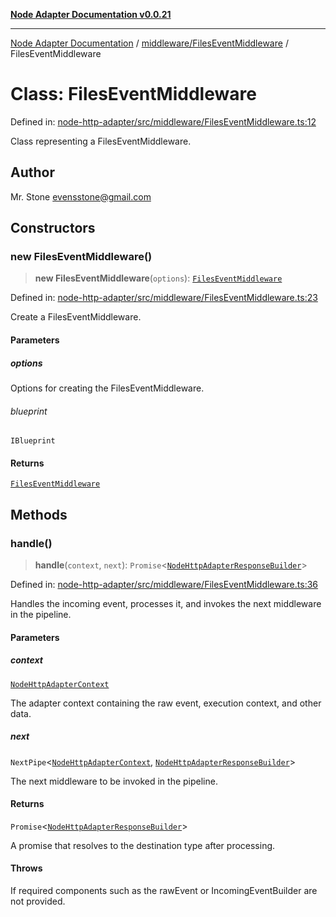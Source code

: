 [**Node Adapter Documentation v0.0.21**](../../../README.md)

***

[Node Adapter Documentation](../../../modules.md) / [middleware/FilesEventMiddleware](../README.md) / FilesEventMiddleware

# Class: FilesEventMiddleware

Defined in: [node-http-adapter/src/middleware/FilesEventMiddleware.ts:12](https://github.com/stonemjs/node-http-adapter/blob/500ec3a560895d12bcb5ee96646928549d5bf6fb/src/middleware/FilesEventMiddleware.ts#L12)

Class representing a FilesEventMiddleware.

## Author

Mr. Stone <evensstone@gmail.com>

## Constructors

### new FilesEventMiddleware()

> **new FilesEventMiddleware**(`options`): [`FilesEventMiddleware`](FilesEventMiddleware.md)

Defined in: [node-http-adapter/src/middleware/FilesEventMiddleware.ts:23](https://github.com/stonemjs/node-http-adapter/blob/500ec3a560895d12bcb5ee96646928549d5bf6fb/src/middleware/FilesEventMiddleware.ts#L23)

Create a FilesEventMiddleware.

#### Parameters

##### options

Options for creating the FilesEventMiddleware.

###### blueprint

`IBlueprint`

#### Returns

[`FilesEventMiddleware`](FilesEventMiddleware.md)

## Methods

### handle()

> **handle**(`context`, `next`): `Promise`\<[`NodeHttpAdapterResponseBuilder`](../../../declarations/type-aliases/NodeHttpAdapterResponseBuilder.md)\>

Defined in: [node-http-adapter/src/middleware/FilesEventMiddleware.ts:36](https://github.com/stonemjs/node-http-adapter/blob/500ec3a560895d12bcb5ee96646928549d5bf6fb/src/middleware/FilesEventMiddleware.ts#L36)

Handles the incoming event, processes it, and invokes the next middleware in the pipeline.

#### Parameters

##### context

[`NodeHttpAdapterContext`](../../../declarations/interfaces/NodeHttpAdapterContext.md)

The adapter context containing the raw event, execution context, and other data.

##### next

`NextPipe`\<[`NodeHttpAdapterContext`](../../../declarations/interfaces/NodeHttpAdapterContext.md), [`NodeHttpAdapterResponseBuilder`](../../../declarations/type-aliases/NodeHttpAdapterResponseBuilder.md)\>

The next middleware to be invoked in the pipeline.

#### Returns

`Promise`\<[`NodeHttpAdapterResponseBuilder`](../../../declarations/type-aliases/NodeHttpAdapterResponseBuilder.md)\>

A promise that resolves to the destination type after processing.

#### Throws

If required components such as the rawEvent or IncomingEventBuilder are not provided.
